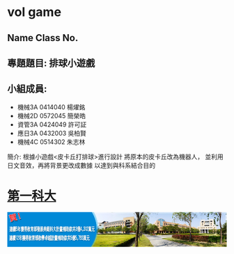 # vol game

## Name Class No.

## 專題題目: 排球小遊戲

## 小組成員:
 * 機械3A     0414040   楊燿銘
 * 機械2D     0572045   簡榮皓
 * 資管3A     0424049   許可証
 * 應日3A     0432003   吳柏賢
 * 機械4C     0514302   朱志林
 
 
 簡介:
 根據小遊戲<皮卡丘打排球>進行設計
 將原本的皮卡丘改為機器人，
 並利用日文音效，再將背景更改成數據
 以達到與科系結合目的
# [第一科大](http://www.nkfust.edu.tw/bin/home.php)

![NKFUST](123.jpg "第一科大")

